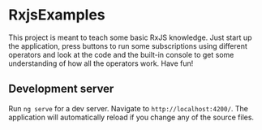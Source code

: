 # RxjsExamples

This project is meant to teach some basic RxJS knowledge. Just start up the application, press buttons
to run some subscriptions using different operators and look at the code and the built-in console
to get some understanding of how all the operators work. Have fun!

## Development server

Run `ng serve` for a dev server. Navigate to `http://localhost:4200/`. The application will automatically reload if you change any of the source files.